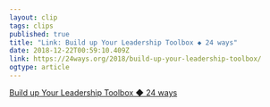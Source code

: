 ```yaml
---
layout: clip 
tags: clips 
published: true 
title: "Link: Build up Your Leadership Toolbox ◆ 24 ways" 
date: 2018-12-22T00:59:10.409Z 
link: https://24ways.org/2018/build-up-your-leadership-toolbox/ 
ogtype: article 
---
```

[ Build up Your Leadership Toolbox ◆ 24 ways ]( https://24ways.org/2018/build-up-your-leadership-toolbox/ ) 

